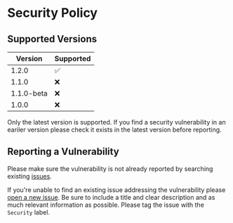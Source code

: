 # Security Policy

## Supported Versions

Version | Supported         
------- | ------------------
1.2.0 | :white_check_mark:
1.1.0 | :x:
1.1.0-beta| :x:
1.0.0 | :x:

Only the latest version is supported. If you find a security vulnerability in an eariler version please check it exists in the latest version before reporting.


## Reporting a Vulnerability

Please make sure the vulnerability is not already reported by searching existing [issues].

If you're unable to find an existing issue addressing the vulnerability please [open a new issue][new-issue]. 
Be sure to include a title and clear description and as much relevant information as possible.
Please tag the issue with the `Security` label.


[issues]: https://github.com/irongut/EditRelease/issues
[new-issue]: https://github.com/irongut/EditRelease/issues/new
